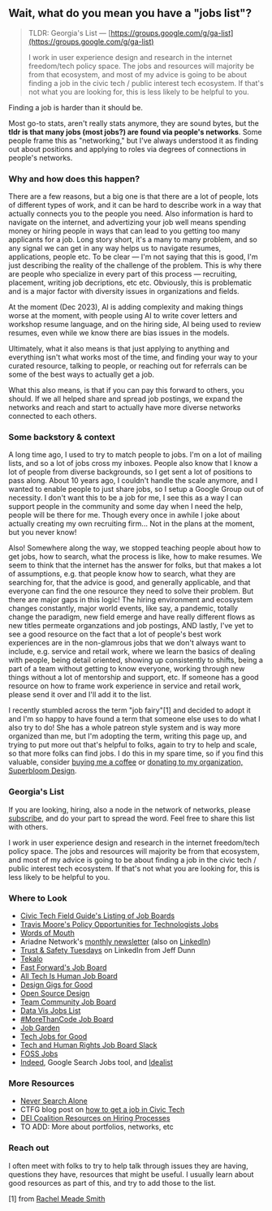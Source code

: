 ## Wait, what do you mean you have a "jobs list"?

> TLDR: Georgia's List — [https://groups.google.com/g/ga-list](https://groups.google.com/g/ga-list)
>
> I work in user experience design and research in the internet freedom/tech policy space. The jobs and resources will majority be from that ecosystem, and most of my advice is going to be about finding a job in the civic tech / public interest tech ecosystem. If that's not what you are looking for, this is less likely to be helpful to you.

Finding a job is harder than it should be.

Most go-to stats, aren't really stats anymore, they are sound bytes, but the **tldr is that many jobs (most jobs?) are found via people's networks**. Some people frame this as "networking," but I've always understood it as finding out about positions and applying to roles via degrees of connections in people's networks.

### Why and how does this happen? 
There are a few reasons, but a big one is that there are a lot of people, lots of different types of work, and it can be hard to describe work in a way that actually connects you to the people you need. Also information is hard to navigate on the internet, and advertizing your job well means spending money or hiring people in ways that can lead to you getting too many applicants for a job. Long story short, it's a many to many problem, and so any signal we can get in any way helps us to navigate resumes, applications, people etc. To be clear — I'm not saying that this is good, I'm just describing the reality of the challenge of the problem. This is why there are people who specialize in every part of this process — recruiting, placement, writing job decriptions, etc etc. Obviously, this is problematic and is a major factor with diversity issues in organizations and fields. 

At the moment (Dec 2023), AI is adding complexity and making things worse at the moment, with people using AI to write cover letters and workshop resume language, and on the hiring side, AI being used to review resumes, even while we know there are bias issues in the models.

Ultimately, what it also means is that just applying to anything and everything isn't what works most of the time, and finding your way to your curated resource, talking to people, or reaching out for referrals can be some of the best ways to actually get a job. 

What this also means, is that if you can pay this forward to others, you should. If we all helped share and spread job postings, we expand the networks and reach and start to actually have more diverse networks connected to each others.

### Some backstory & context
A long time ago, I used to try to match people to jobs. I'm on a lot of mailing lists, and so a lot of jobs cross my inboxes. People also know that I know a lot of people from diverse backgrounds, so I get sent a lot of positions to pass along. About 10 years ago, I couldn't handle the scale anymore, and I wanted to enable people to just share jobs, so I setup a Google Group out of necessity. I don't want this to be a job for me, I see this as a way I can support people in the community and some day when I need the help, people will be there for me. Though every once in awhile I joke about actually creating my own recruiting firm... Not in the plans at the moment, but you never know!

Also! Somewhere along the way, we stopped teaching people about how to get jobs, how to search, what the process is like, how to make resumes. We seem to think that the internet has the answer for folks, but that makes a lot of assumptions, e.g. that people know how to search, what they are searching for, that the advice is good, and generally applicable, and that everyone can find the one resource they need to solve their problem. But there are major gaps in this logic! The hiring environment and ecosystem changes constantly, major world events, like say, a pandemic, totally change the paradigm, new field emerge and have really different flows as new titles permeate organzations and job postings, AND lastly, I've yet to see a good resource on the fact that a lot of people's best work experiences are in the non-glamrous jobs that we don't always want to include, e.g. service and retail work, where we learn the basics of dealing with people, being detail oriented, showing up consistently to shifts, being a part of a team without getting to know everyone, working through new things without a lot of mentorship and support, etc. If someone has a good resource on how to frame work experience in service and retail work, please send it over and I'll add it to the list.

I recently stumbled across the term "job fairy"[1] and decided to adopt it and I'm so happy to have found a term that someone else uses to do what I also try to do! She has a whole patreon style system and is way more organized than me, but I'm adopting the term, writing this page up, and trying to put more out that's helpful to folks, again to try to help and scale, so that more folks can find jobs. I do this in my spare time, so if you find this valuable, consider [buying me a coffee](https://www.buymeacoffee.com/georgiamoon) or [donating to my organization, Superbloom Design](https://superbloom.design/about/funding/). 

### Georgia's List
If you are looking, hiring, also a node in the network of networks, please [subscribe](https://groups.google.com/g/ga-list), and do your part to spread the word. Feel free to share this list with others.

I work in user experience design and research in the internet freedom/tech policy space. The jobs and resources will majority be from that ecosystem, and most of my advice is going to be about finding a job in the civic tech / public interest tech ecosystem. If that's not what you are looking for, this is less likely to be helpful to you.

### Where to Look
- [Civic Tech Field Guide's Listing of Job Boards](https://directory.civictech.guide/listing-category/job-boards?_ga=2.78032861.856419295.1695722323-1920120707.1690741157&_gl=1*rowiqk*_gcl_au*NTEyMDUwNzE1LjE2OTA3NDExNTc)
- [Travis Moore's Policy Opportunities for Technologists Jobs](https://docs.google.com/document/d/1hOBqZHj8pd8kacosUbPCFozk4ryFN8aSHncBYvlz1Hg/edit)
- [Words of Mouth](wordsofmouth.org)
- Ariadne Network's [monthly newsletter](https://www.ariadne-network.eu/category/newsletters/) (also on [LinkedIn](https://www.linkedin.com/company/ariadne-network-ari/))
- [Trust & Safety Tuesdays](https://www.linkedin.com/in/jeffmdunn/) on LinkedIn from Jeff Dunn
- [Tekalo](https://www.tekalo.org/)
- [Fast Forward's Job Board](https://jobs.ffwd.org/jobs)
- [All Tech Is Human Job Board](https://alltechishuman.org/responsible-tech-job-board)
- [Design Gigs for Good](https://www.designgigsforgood.org/job-board)
- [Open Source Design](https://opensourcedesign.net/jobs/)
- [Team Community Job Board](https://www.digitalrights.community/job-board)
- [Data Vis Jobs List](https://groups.google.com/forum/#!forum/data-vis-jobs)
- [#MoreThanCode Job Board](https://jobs.morethancode.cc/)
- [Job Garden](https://job.garden/)
- [Tech Jobs for Good](https://www.techjobsforgood.com/)
- [Tech and Human Rights Job Board Slack](https://join.slack.com/t/techandhumanr-ld23716/shared_invite/zt-q0ymrur6-AjdqqzypAyJrX9oY6oiDlg)
- [FOSS Jobs](https://www.fossjobs.net/)
- [Indeed](https://www.indeed.com/), Google Search Jobs tool, and [Idealist](https://www.idealist.org/en)

### More Resources
- [Never Search Alone](https://www.phyl.org/)
- CTFG blog post on [how to get a job in Civic Tech](https://civictech.guide/so-you-want-a-job-in-civic-tech/)
- [DEI Coalition Resources on Hiring Processes](https://docs.google.com/document/d/13FpmjzpOOVjI8lkr4X-YhIz5E2ebOmVfsCelGUvNIME/edit)
- TO ADD: More about portfolios, networks, etc

### Reach out
I often meet with folks to try to help talk through issues they are having, questions they have, resources that might be useful. I usually learn about good resources as part of this, and try to add those to the list.

[1] from [Rachel Meade Smith](https://www.rachelmeadesmith.com/)
